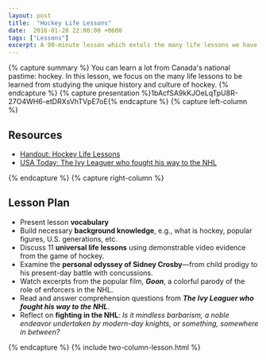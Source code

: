 ```yaml
---
layout: post
title:  "Hockey Life Lessons"
date:  2016-01-20 22:00:00 +0600
tags: ["Lessons"]
excerpt: A 90-minute lesson which extols the many life lessons we have to learn from the game of hockey
---
```

{% capture summary %}
You can learn a lot from Canada's national pastime: hockey.  In this lesson, we focus on the many life lessons to be learned from studying the unique history and culture of hockey.
{% endcapture %}
{% capture presentation %}1bAcfSA9kKJOeLqTpU8R-27O4WH6-etDRXsVhTVpE7oE{% endcapture %}
{% capture left-column %}
## Resources
<ul class="fa-ul">
   <li><i class="fa fa-file-pdf-o"></i><a href="http://static.colestock.com/Hockey_Life_Lessons_Handout.pdf" target="_blank" title="Handout: Hockey Life Lessons">Handout: Hockey Life Lessons</a></li>
   <li><i class="fa fa-external-link"></i><a href="http://usat.ly/1u2fNko" title="USA Today: The Ivy Leaguer who fought his way to the NHL | For The Win">USA Today: The Ivy Leaguer who fought his way to the NHL</a></li>
</ul>
{% endcapture %}
{% capture right-column %}
<div class="panel panel-info">
    <div class="panel-heading">
       <h2 class="panel-title">Lesson Plan</h2>
    </div>
    <ul class="list-group small">
       <li class="list-group-item small">Present lesson <strong>vocabulary</strong></li>
       <li class="list-group-item small">Build necessary <strong>background knowledge</strong>, e.g., what is hockey, popular figures, U.S. generations, etc.</li>
       <li class="list-group-item small">Discuss 11 <strong>universal life lessons</strong> using demonstrable video evidence from the game of hockey.</li>
       <li class="list-group-item small">Examine the <strong>personal odyssey of Sidney Crosby</strong>—from child prodigy to his present-day battle with concussions.</li>
       <li class="list-group-item small">Watch excerpts from the popular film, <strong><em>Goon</em></strong>, a colorful parody of the role of enforcers in the NHL.</li>
       <li class="list-group-item small">Read and answer comprehension questions from <strong><em>The Ivy Leaguer who fought his way to the NHL</em></strong>.</li>
       <li class="list-group-item small">Reflect on <strong>fighting in the NHL</strong>: <em>Is it mindless barbarism, a noble endeavor undertaken by modern-day knights, or something, somewhere in between?</em></li>
    </ul>
</div>
{% endcapture %}
{% include two-column-lesson.html %}
